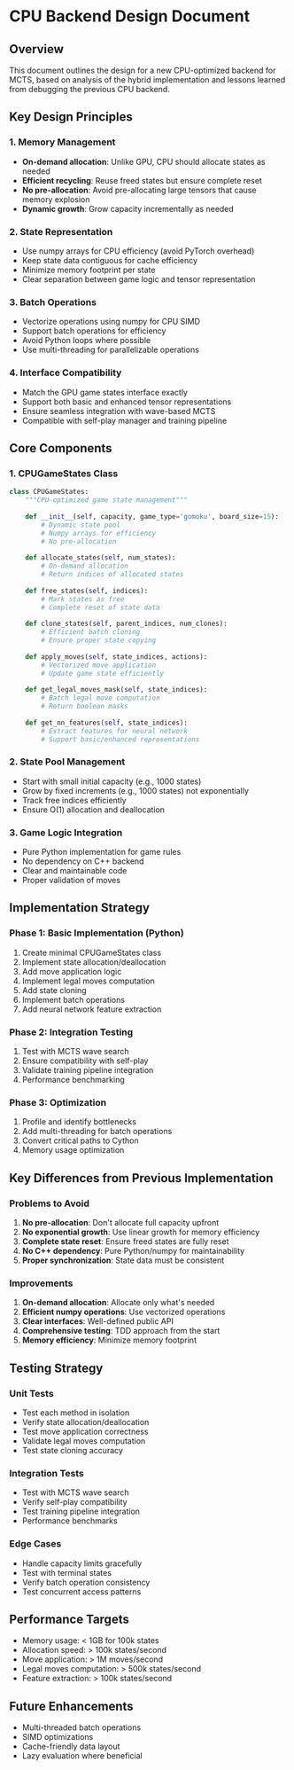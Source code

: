 # CPU Backend Design Document

## Overview
This document outlines the design for a new CPU-optimized backend for MCTS, based on analysis of the hybrid implementation and lessons learned from debugging the previous CPU backend.

## Key Design Principles

### 1. Memory Management
- **On-demand allocation**: Unlike GPU, CPU should allocate states as needed
- **Efficient recycling**: Reuse freed states but ensure complete reset
- **No pre-allocation**: Avoid pre-allocating large tensors that cause memory explosion
- **Dynamic growth**: Grow capacity incrementally as needed

### 2. State Representation
- Use numpy arrays for CPU efficiency (avoid PyTorch overhead)
- Keep state data contiguous for cache efficiency
- Minimize memory footprint per state
- Clear separation between game logic and tensor representation

### 3. Batch Operations
- Vectorize operations using numpy for CPU SIMD
- Support batch operations for efficiency
- Avoid Python loops where possible
- Use multi-threading for parallelizable operations

### 4. Interface Compatibility
- Match the GPU game states interface exactly
- Support both basic and enhanced tensor representations
- Ensure seamless integration with wave-based MCTS
- Compatible with self-play manager and training pipeline

## Core Components

### 1. CPUGameStates Class
```python
class CPUGameStates:
    """CPU-optimized game state management"""
    
    def __init__(self, capacity, game_type='gomoku', board_size=15):
        # Dynamic state pool
        # Numpy arrays for efficiency
        # No pre-allocation
        
    def allocate_states(self, num_states):
        # On-demand allocation
        # Return indices of allocated states
        
    def free_states(self, indices):
        # Mark states as free
        # Complete reset of state data
        
    def clone_states(self, parent_indices, num_clones):
        # Efficient batch cloning
        # Ensure proper state copying
        
    def apply_moves(self, state_indices, actions):
        # Vectorized move application
        # Update game state efficiently
        
    def get_legal_moves_mask(self, state_indices):
        # Batch legal move computation
        # Return boolean masks
        
    def get_nn_features(self, state_indices):
        # Extract features for neural network
        # Support basic/enhanced representations
```

### 2. State Pool Management
- Start with small initial capacity (e.g., 1000 states)
- Grow by fixed increments (e.g., 1000 states) not exponentially
- Track free indices efficiently
- Ensure O(1) allocation and deallocation

### 3. Game Logic Integration
- Pure Python implementation for game rules
- No dependency on C++ backend
- Clear and maintainable code
- Proper validation of moves

## Implementation Strategy

### Phase 1: Basic Implementation (Python)
1. Create minimal CPUGameStates class
2. Implement state allocation/deallocation
3. Add move application logic
4. Implement legal moves computation
5. Add state cloning
6. Implement batch operations
7. Add neural network feature extraction

### Phase 2: Integration Testing
1. Test with MCTS wave search
2. Ensure compatibility with self-play
3. Validate training pipeline integration
4. Performance benchmarking

### Phase 3: Optimization
1. Profile and identify bottlenecks
2. Add multi-threading for batch operations
3. Convert critical paths to Cython
4. Memory usage optimization

## Key Differences from Previous Implementation

### Problems to Avoid
1. **No pre-allocation**: Don't allocate full capacity upfront
2. **No exponential growth**: Use linear growth for memory efficiency
3. **Complete state reset**: Ensure freed states are fully reset
4. **No C++ dependency**: Pure Python/numpy for maintainability
5. **Proper synchronization**: State data must be consistent

### Improvements
1. **On-demand allocation**: Allocate only what's needed
2. **Efficient numpy operations**: Use vectorized operations
3. **Clear interfaces**: Well-defined public API
4. **Comprehensive testing**: TDD approach from the start
5. **Memory efficiency**: Minimize memory footprint

## Testing Strategy

### Unit Tests
- Test each method in isolation
- Verify state allocation/deallocation
- Test move application correctness
- Validate legal moves computation
- Test state cloning accuracy

### Integration Tests
- Test with MCTS wave search
- Verify self-play compatibility
- Test training pipeline integration
- Performance benchmarks

### Edge Cases
- Handle capacity limits gracefully
- Test with terminal states
- Verify batch operation consistency
- Test concurrent access patterns

## Performance Targets
- Memory usage: < 1GB for 100k states
- Allocation speed: > 100k states/second
- Move application: > 1M moves/second
- Legal moves computation: > 500k states/second
- Feature extraction: > 100k states/second

## Future Enhancements
- Multi-threaded batch operations
- SIMD optimizations
- Cache-friendly data layout
- Lazy evaluation where beneficial